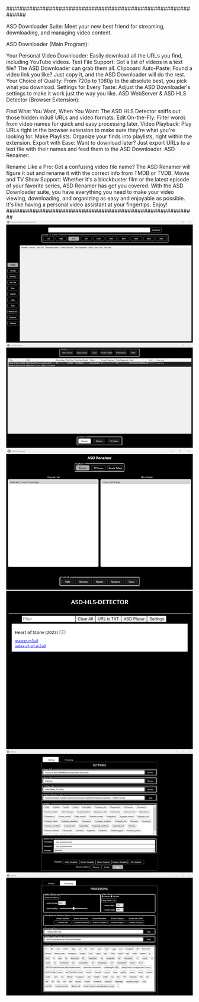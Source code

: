 ##############################################################

ASD Downloader Suite: Meet your new best friend for streaming, downloading, and managing video content.

ASD Downloader (Main Program):

Your Personal Video Downloader: Easily download all the URLs you find, including YouTube videos.
Text File Support: Got a list of videos in a text file? The ASD Downloader can grab them all.
Clipboard Auto-Paste: Found a video link you like? Just copy it, and the ASD Downloader will do the rest.
Your Choice of Quality: From 720p to 1080p to the absolute best, you pick what you download.
Settings for Every Taste: Adjust the ASD Downloader's settings to make it work just the way you like.
ASD WebServer & ASD HLS Detector (Browser Extension):

Find What You Want, When You Want: The ASD HLS Detector sniffs out those hidden m3u8 URLs and video formats.
Edit On-the-Fly: Filter words from video names for quick and easy processing later.
Video Playback: Play URLs right in the browser extension to make sure they're what you're looking for.
Make Playlists: Organize your finds into playlists, right within the extension.
Export with Ease: Want to download later? Just export URLs to a text file with their names and feed them to the ASD Downloader.
ASD Renamer:

Rename Like a Pro: Got a confusing video file name? The ASD Renamer will figure it out and rename it with the correct info from TMDB or TVDB.
Movie and TV Show Support: Whether it's a blockbuster film or the latest episode of your favorite series, ASD Renamer has got you covered.
With the ASD Downloader suite, you have everything you need to make your video viewing, downloading, and organizing as easy and enjoyable as possible. It's like having a personal video assistant at your fingertips. Enjoy!
##########################################################
![ASD Downloader](./Screenshots/ASD_Downloader.png)
![ASD WebServer](./Screenshots/WebServer_Screenshot.png)
![ASD Renamer](./Screenshots/ASD_Renamer.png)
![ASD Renamer](./Screenshots/ASD_HLS_Detector_Companion.png)
![ASD Settings](./Screenshots/Settings.png)
![ASD Processing](./Screenshots/Processing.png)
